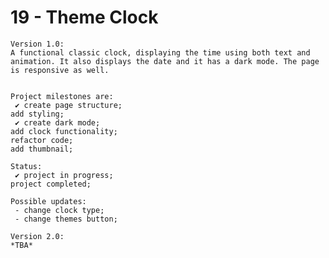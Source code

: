 # 19 - Theme Clock

    Version 1.0:
    A functional classic clock, displaying the time using both text and animation. It also displays the date and it has a dark mode. The page is responsive as well.


    Project milestones are:
     ✔ create page structure;
    add styling;
     ✔ create dark mode;
    add clock functionality;
    refactor code;
    add thumbnail;

    Status:
     ✔ project in progress;
    project completed;

    Possible updates:
     - change clock type;
     - change themes button;

    Version 2.0:
    *TBA*
